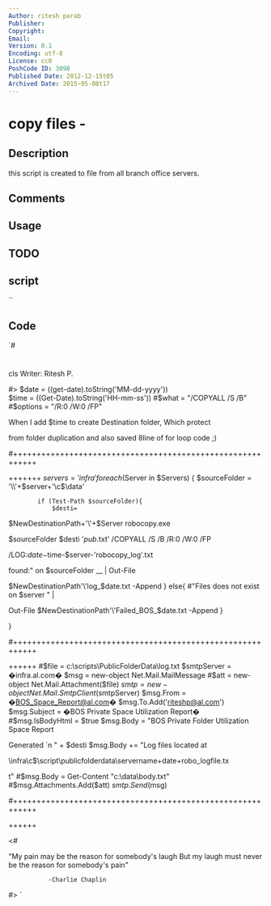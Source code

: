 ```yaml
---
Author: ritesh parab
Publisher: 
Copyright: 
Email: 
Version: 0.1
Encoding: utf-8
License: cc0
PoshCode ID: 3098
Published Date: 2012-12-15t05
Archived Date: 2015-05-08t17
---
```


# copy files - 

## Description

this script is created to file from all branch office servers.

## Comments



## Usage



## TODO



## script

``

## Code

`#
 #
 cls
 Writer: Ritesh P.
 
 #>
 $date = ((get-date).toString('MM-dd-yyyy'))   
 $time = ((Get-Date).toString('HH-mm-ss'))
 #$what = "/COPYALL /S /B" 
 #$options = "/R:0 /W:0 /FP"
 
 When I add $time to create Destination folder, Which protect 
 
 from folder duplication and also saved 8line of for loop code  ;)
 
 #+++++++++++++++++++++++++++++++++++++++++++++++++++++++++++
 
 +++++++
 $servers = 'infra'
 foreach($Server in $Servers) 
 {
 	$sourceFolder = '\\'+$server+'\c$\data\'
 	
 			if (Test-Path $sourceFolder){
 				$desti= 
 
 $NewDestinationPath+'\'+$Server
 				robocopy.exe 
 
 $sourceFolder $desti '*pub*.txt' /COPYALL /S /B /R:0 /W:0 /FP 
 
 /LOG:$date-$time-$server-'robocopy_log'.txt
 
 found:" on $sourceFolder __ | Out-File 
 
 $NewDestinationPath'\'log_$date.txt -Append 
 		}
 			else{
     			#"Files does not exist on $server " | 
 
 Out-File $NewDestinationPath'\'Failed_BOS_$date.txt -Append 
 		}
 	
 }
 
 #+++++++++++++++++++++++++++++++++++++++++++++++++++++++++++
 
 ++++++
 #$file = c:\scripts\PublicFolderData\log.txt
 $smtpServer = �infra.al.com�
 $msg = new-object Net.Mail.MailMessage
 #$att = new-object Net.Mail.Attachment($file)
 $smtp = new-object Net.Mail.SmtpClient($smtpServer)
 $msg.From = �BOS_Space_Report@al.com�
 $msg.To.Add('riteshp@al.com')
 $msg.Subject = �BOS Private Space Utilization Report�
 #$msg.IsBodyHtml = $true
 $msg.Body = "BOS Private Folder Utilization Space Report 
 
 Generated `n " + $desti 
 $msg.Body += "Log files located at 
 
 \\infra\c$\script\publicfolderdata\servername+date+robo_logfile.tx
 
 t" 
 #$msg.Body = Get-Content "c:\data\body.txt"
 #$msg.Attachments.Add($att)
 $smtp.Send($msg)
 
 #+++++++++++++++++++++++++++++++++++++++++++++++++++++++++++
 
 ++++++
 
 <#
 
  "My pain may be the reason for 
                somebody's laugh
  But my laugh must never be the 
     reason for somebody's pain"
 			   
 			   -Charlie Chaplin 
 
 #>
`

